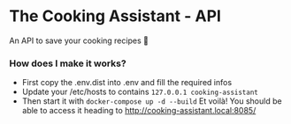 # The Cooking Assistant - API
An API to save your cooking recipes 🍪

### How does I make it works?
- First copy the .env.dist into .env and fill the required infos
- Update your /etc/hosts to contains ```127.0.0.1 cooking-assistant```
- Then start it with ```docker-compose up -d --build```
Et voilà! You should be able to access it heading to http://cooking-assistant.local:8085/